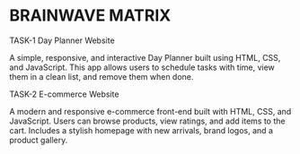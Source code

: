 # BRAINWAVE MATRIX 
TASK-1 Day Planner Website

A simple, responsive, and interactive Day Planner built using HTML, CSS, and JavaScript. This app allows users to schedule tasks with time, view them in a clean list, and remove them when done.

TASK-2 E-commerce Website

A modern and responsive e-commerce front-end built with HTML, CSS, and JavaScript. Users can browse products, view ratings, and add items to the cart. Includes a stylish homepage with new arrivals, brand logos, and a product gallery.
